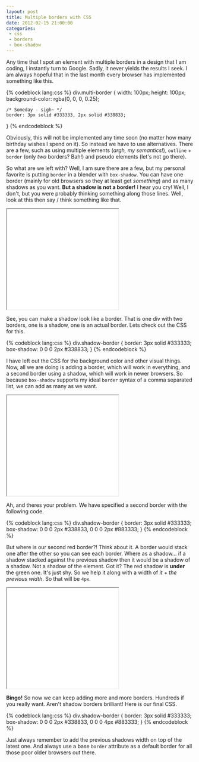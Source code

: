 ```yaml
---
layout: post
title: Multiple borders with CSS
date: 2012-02-15 21:00:00
categories:
 - css
 - borders
 - box-shadow
---
```


Any time that I spot an element with multiple borders in a design that I am coding, I instantly turn to Google. Sadly, it never yields the results I seek. I am always hopeful that in the last month every browser has implemented something like this.

<!-- more -->

{% codeblock lang:css %}
div.multi-border {
	width: 100px;
	height: 100px;
	background-color: rgba(0, 0, 0, 0.25);
	
	/* Someday - sigh~ */
	border: 3px solid #333333, 2px solid #338833;
}
{% endcodeblock %}

Obviously, this will not be implemented any time soon (no matter how many birthday wishes I spend on it). So instead we have to use alternatives. There are a few, such as using multiple elements (*argh, my semantics!*), `outline` + `border` (only *two* borders? Bah!) and pseudo elements (let's not go there).

So what are we left with? Well, I am sure there are a few, but my personal favorite is putting `border` in a blender with `box-shadow`. You can have one border (mainly for old browsers so they at least get *something*) and as many shadows as you want. **But a shadow is not a border!** I hear you cry! Well, I don't, but you were probably thinking something along those lines. Well, look at this then say / think something like that.

<iframe height='270' class='example' src='/examples/box-shadow-borders/basic.html'>.</iframe>

See, you can make a shadow look like a border. That is one div with two borders, one is a shadow, one is an actual border. Lets check out the CSS for this.

{% codeblock lang:css %}
div.shadow-border {
	border: 3px solid #333333;
	box-shadow: 0 0 0 2px #338833;
}
{% endcodeblock %}

I have left out the CSS for the background color and other visual things. Now, all we are doing is adding a border, which will work in everything, and a second border using a shadow, which will work in newer browsers. So because `box-shadow` supports my ideal `border` syntax of a comma separated list, we can add as many as we want.

<iframe height='270' class='example' src='/examples/box-shadow-borders/multi-wrong.html'>.</iframe>

Ah, and theres your problem. We have specified a second border with the following code.

{% codeblock lang:css %}
div.shadow-border {
	border: 3px solid #333333;
	box-shadow: 0 0 0 2px #338833, 0 0 0 2px #883333;
}
{% endcodeblock %}

But where is our second red border?! Think about it. A border would stack one after the other so you can see each border. Where as a shadow&hellip; if a shadow stacked against the previous shadow then it would be a shadow of a shadow. Not a shadow of the element. Got it? The red shadow is **under** the green one. It's just shy. So we help it along with a width of *it* + *the previous width*. So that will be `4px`.

<iframe height='270' class='example' src='/examples/box-shadow-borders/multi-right.html'>.</iframe>

**Bingo!** So now we can keep adding more and more borders. Hundreds if you really want. Aren't shadow borders brilliant! Here is our final CSS.

{% codeblock lang:css %}
div.shadow-border {
	border: 3px solid #333333;
	box-shadow: 0 0 0 2px #338833, 0 0 0 4px #883333;
}
{% endcodeblock %}

Just always remember to add the previous shadows width on top of the latest one. And always use a base `border` attribute as a default border for all those poor older browsers out there.